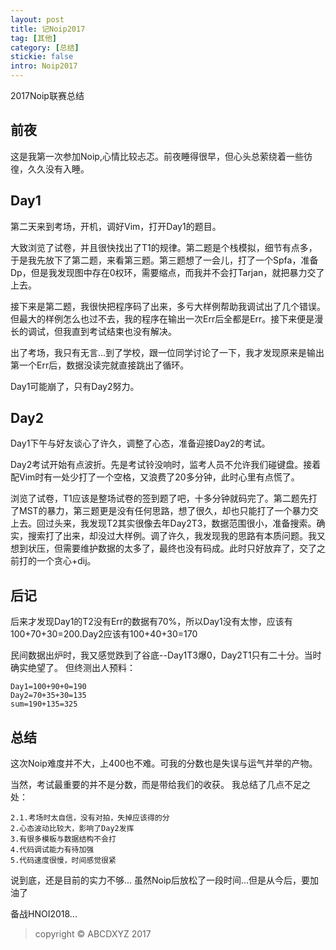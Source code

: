 ```yaml
---
layout: post
title: 记Noip2017
tag: [其他]
category: [总结]
stickie: false
intro: Noip2017
---
```


2017Noip联赛总结

前夜
---

这是我第一次参加Noip,心情比较忐忑。前夜睡得很早，但心头总萦绕着一些彷徨，久久没有入睡。

Day1
---

第二天来到考场，开机，调好Vim，打开Day1的题目。

大致浏览了试卷，并且很快找出了T1的规律。第二题是个栈模拟，细节有点多，于是我先放下了第二题，来看第三题。第三题想了一会儿，打了一个Spfa，准备Dp，但是我发现图中存在0权环，需要缩点，而我并不会打Tarjan，就把暴力交了上去。

接下来是第二题，我很快把程序码了出来，多亏大样例帮助我调试出了几个错误。但最大的样例怎么也过不去，我的程序在输出一次Err后全都是Err。接下来便是漫长的调试，但我直到考试结束也没有解决。

出了考场，我只有无言...到了学校，跟一位同学讨论了一下，我才发现原来是输出第一个Err后，数据没读完就直接跳出了循环。

Day1可能崩了，只有Day2努力。

Day2
---

Day1下午与好友谈心了许久，调整了心态，准备迎接Day2的考试。

Day2考试开始有点波折。先是考试铃没响时，监考人员不允许我们碰键盘。接着配Vim时有一处少打了一个空格，又浪费了20多分钟，此时心里有点慌了。

浏览了试卷，T1应该是整场试卷的签到题了吧，十多分钟就码完了。第二题先打了MST的暴力，第三题更是没有任何思路，想了很久，却也只能打了一个暴力交上去。回过头来，我发现T2其实很像去年Day2T3，数据范围很小，准备搜索。确实，搜索打了出来，却没过大样例。调了许久，我发现我的思路有本质问题。我又想到状压，但需要维护数据的太多了，最终也没有码成。此时只好放弃了，交了之前打的一个贪心+dij。

后记
---

后来才发现Day1的T2没有Err的数据有70%，所以Day1没有太惨，应该有100+70+30=200.Day2应该有100+40+30=170

民间数据出炉时，我又感觉跌到了谷底--Day1T3爆0，Day2T1只有二十分。当时确实绝望了。
但终测出人预料：
```
Day1=100+90+0=190
Day2=70+35+30=135
sum=190+135=325
```
总结
---

这次Noip难度并不大，上400也不难。可我的分数也是失误与运气并举的产物。

当然，考试最重要的并不是分数，而是带给我们的收获。
我总结了几点不足之处：
```
2.1.考场时太自信，没有对拍，失掉应该得的分
2.心态波动比较大，影响了Day2发挥
3.有很多模板与数据结构不会打
4.代码调试能力有待加强
5.代码速度很慢，时间感觉很紧
```
说到底，还是目前的实力不够...
虽然Noip后放松了一段时间...但是从今后，要加油了

备战HNOI2018...
> copyright © ABCDXYZ 2017

